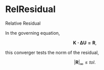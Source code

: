 # RelResidual

Relative Residual

In the governing equation,

$$
\mathbf{K\cdot\Delta{}U=R},
$$

this converger tests the norm of the residual,

$$
\left|\mathbf{R}\right|_\infty\leqslant{}tol.
$$
